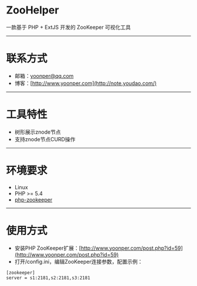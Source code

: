 # ZooHelper
一款基于 PHP + ExtJS 开发的 ZooKeeper 可视化工具

---

# 联系方式
- 邮箱：yoonper@qq.com
- 博客：[http://www.yoonper.com](http://note.youdao.com/)

---

# 工具特性
- 树形展示znode节点
- 支持znode节点CURD操作

---

# 环境要求
- Linux
- PHP >= 5.4
- [php-zookeeper](https://github.com/php-zookeeper/php-zookeeper)

---

# 使用方式
- 安装PHP ZooKeeper扩展：[http://www.yoonper.com/post.php?id=59](http://www.yoonper.com/post.php?id=59)
- 打开/config.ini，编辑ZooKeeper连接参数，配置示例：
```
[zookeeper]
server = s1:2181,s2:2181,s3:2181
```